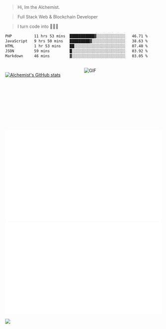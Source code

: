 > Hi, Im the Alchemist.

> Full Stack Web & Blockchain Developer

> I turn code into 💎💎💎

<!--START_SECTION:waka-->
```text
PHP          11 hrs 53 mins  ███████████▓░░░░░░░░░░░░░   46.71 % 
JavaScript   9 hrs 50 mins   █████████▓░░░░░░░░░░░░░░░   38.63 % 
HTML         1 hr 53 mins    ██░░░░░░░░░░░░░░░░░░░░░░░   07.40 % 
JSON         59 mins         █░░░░░░░░░░░░░░░░░░░░░░░░   03.92 % 
Markdown     46 mins         ▓░░░░░░░░░░░░░░░░░░░░░░░░   03.05 % 
```
<!--END_SECTION:waka-->


<br />

<img align="right" alt="GIF" src="https://user-images.githubusercontent.com/5355808/139111924-210cc6fa-9fb1-4dac-929d-6324a5836a92.gif" width="250" height="200" />

[![Alchemist's GitHub stats](https://github-readme-stats.vercel.app/api?username=DrMaxis&show_icons=true&theme=outrun&count_private=true)](#)

![](https://raw.githubusercontent.com/DrMaxis/github-stats-transparent/output/generated/overview.svg)
![](https://raw.githubusercontent.com/DrMaxis/github-stats-transparent/output/generated/languages.svg)

 
<a href="https://count.getloli.com/"><img src="https://count.getloli.com/get/@:maxis-the-alchemist?theme=rule34"></a>
<!-- https://count.getloli.com/get/@alchemist?theme=rule34 -->
<br>


